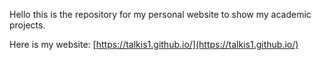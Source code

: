 Hello this is the repository for my personal website to show my academic projects. 

Here is my website: [https://talkis1.github.io/](https://talkis1.github.io/)

